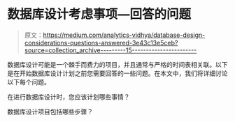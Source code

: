 # 数据库设计考虑事项—回答的问题

> 原文：<https://medium.com/analytics-vidhya/database-design-considerations-questions-answered-3e43c13e5ceb?source=collection_archive---------15----------------------->

数据库设计可能是一个棘手而费力的项目，并且通常与严格的时间表相关联。以下是在开始数据库设计计划之前您需要回答的一些问题。在本文中，我们将详细讨论以下每个问题。

在进行数据库设计时，您应该计划哪些事情？

数据库设计项目包括哪些步骤？